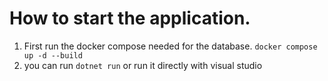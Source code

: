 # How to start the application.

1. First run the docker compose needed for the database. `docker compose up -d --build`
2. you can run `dotnet run` or run it directly with visual studio
